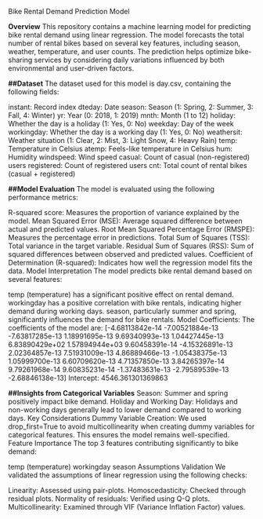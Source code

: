 Bike Rental Demand Prediction Model

**Overview**
This repository contains a machine learning model for predicting bike rental demand using linear regression. The model forecasts the total number of rental bikes based on several key features, including season, weather, temperature, and user counts. The prediction helps optimize bike-sharing services by considering daily variations influenced by both environmental and user-driven factors.

**##Dataset**
The dataset used for this model is day.csv, containing the following fields:

instant: Record index
dteday: Date
season: Season (1: Spring, 2: Summer, 3: Fall, 4: Winter)
yr: Year (0: 2018, 1: 2019)
mnth: Month (1 to 12)
holiday: Whether the day is a holiday (1: Yes, 0: No)
weekday: Day of the week
workingday: Whether the day is a working day (1: Yes, 0: No)
weathersit: Weather situation (1: Clear, 2: Mist, 3: Light Snow, 4: Heavy Rain)
temp: Temperature in Celsius
atemp: Feels-like temperature in Celsius
hum: Humidity
windspeed: Wind speed
casual: Count of casual (non-registered) users
registered: Count of registered users
cnt: Total count of rental bikes (casual + registered)

**##Model Evaluation**
The model is evaluated using the following performance metrics:

R-squared score: Measures the proportion of variance explained by the model.
Mean Squared Error (MSE): Average squared difference between actual and predicted values.
Root Mean Squared Percentage Error (RMSPE): Measures the percentage error in predictions.
Total Sum of Squares (TSS): Total variance in the target variable.
Residual Sum of Squares (RSS): Sum of squared differences between observed and predicted values.
Coefficient of Determination (R-squared): Indicates how well the regression model fits the data.
Model Interpretation
The model predicts bike rental demand based on several features:

temp (temperature) has a significant positive effect on rental demand.
workingday has a positive correlation with bike rentals, indicating higher demand during working days.
season, particularly summer and spring, significantly influences the demand for bike rentals.
Model Coefficients:
The coefficients of the model are:
[-4.68113842e-14 -7.00521884e-13 -7.63817285e-13 1.18991695e-13   9.69340993e-13 1.04427445e-13 6.83890429e+02 1.57894944e+03   9.60458391e-14 -4.15326891e-13 2.02364857e-13 7.51931009e-13   4.86889466e-13 -1.05438375e-13 1.05999700e-13 6.60709620e-13   4.71357850e-13 3.84265397e-14 9.79261968e-14 9.60835231e-14   -1.37483631e-13 -2.79589539e-13 -2.68846138e-13]
Intercept: 4546.361301369863

**##Insights from Categorical Variables**
Season: Summer and spring positively impact bike demand.
Holiday and Working Day: Holidays and non-working days generally lead to lower demand compared to working days.
Key Considerations
Dummy Variable Creation: We used drop_first=True to avoid multicollinearity when creating dummy variables for categorical features. This ensures the model remains well-specified.
Feature Importance
The top 3 features contributing significantly to bike demand:

temp (temperature)
workingday
season
Assumptions Validation
We validated the assumptions of linear regression using the following checks:

Linearity: Assessed using pair-plots.
Homoscedasticity: Checked through residual plots.
Normality of residuals: Verified using Q-Q plots.
Multicollinearity: Examined through VIF (Variance Inflation Factor) values.

